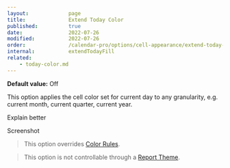 ```yaml
---
layout:             page
title:              Extend Today Color
published:          true
date:               2022-07-26
modified:           2022-07-26
order:              /calendar-pro/options/cell-appearance/extend-today-color
internal:           extendTodayFill
related:
    - today-color.md
---
```

**Default value:** Off

This option applies the cell color set for current day to any granularity, e.g. current month, current quarter, current year.

<todo>Explain better</todo>

<todo>Screenshot</todo>

> This option overrides [Color Rules](../../features/color-rules.md).

> This option is not controllable through a [Report Theme](../../features/themes.md).